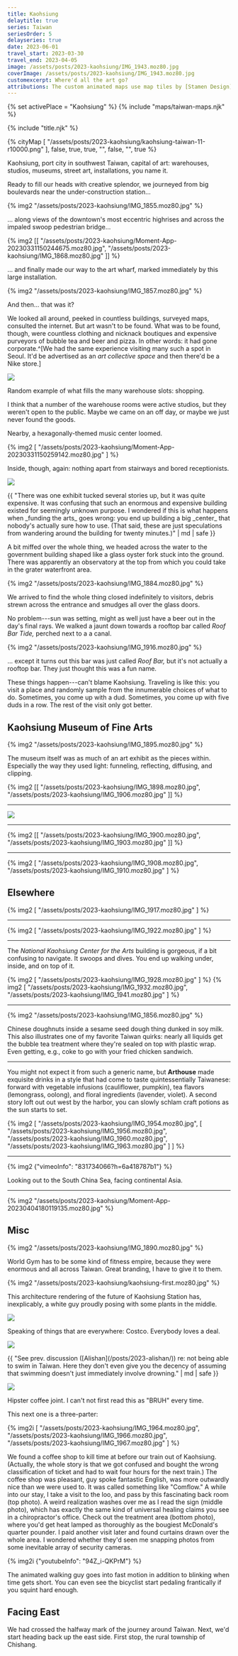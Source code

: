 ```yaml
---
title: Kaohsiung
delaytitle: true
series: Taiwan
seriesOrder: 5
delayseries: true
date: 2023-06-01
travel_start: 2023-03-30
travel_end: 2023-04-05
image: /assets/posts/2023-kaohsiung/IMG_1943.moz80.jpg
coverImage: /assets/posts/2023-kaohsiung/IMG_1943.moz80.jpg
customexcerpt: Where'd all the art go?
attributions: The custom animated maps use map tiles by [Stamen Design](http://maps.stamen.com/) (CC BY 3.0), hosted by [Stadia Maps](https://stadiamaps.com/). Country outline data from [DataHub](https://datahub.io/core/geo-countries) (PDDL), originally by [Natural Earth](https://www.naturalearthdata.com/) (public domain). Code to make the city maps is based off of [marceloprates/prettymaps](https://github.com/marceloprates/prettymaps/). Data for all maps &copy; OpenStreetMap contributors (ODbL).
---
```


<!-- Image graveyard:
assets/posts/2023-kaohsiung/IMG_1863.moz80.jpg
assets/posts/2023-kaohsiung/IMG_1930.moz80.jpg
assets/posts/2023-kaohsiung/IMG_1961.moz80.jpg
assets/posts/2023-kaohsiung/Moment-App-20230331140424317.moz80.jpg
assets/posts/2023-kaohsiung/IMG_1951.moz80.jpg
assets/posts/2023-kaohsiung/IMG_1958.moz80.jpg
-->

<!-- Videos:
- [x] kaohsiung-sea (vm) (831734066?h=6a418787b1)
- [x] kaohsiung-lights (yt) (94Z_i-QKPrM)
-->

{% set activePlace = "Kaohsiung" %}
{% include "maps/taiwan-maps.njk" %}

{% include "title.njk" %}

{% cityMap [
    "/assets/posts/2023-kaohsiung/kaohsiung-taiwan-11-r10000.png"
], false, true, true, "", false, "", true %}

Kaohsiung, port city in southwest Taiwan, capital of art: warehouses, studios, museums, street art, installations, you name it.

Ready to fill our heads with creative splendor, we journeyed from big boulevards near the under-construction station...

{% img2 "/assets/posts/2023-kaohsiung/IMG_1855.moz80.jpg" %}

... along views of the downtown's most eccentric highrises and across the impaled swoop pedestrian bridge...

{% img2 [[
    "/assets/posts/2023-kaohsiung/Moment-App-20230331150244675.moz80.jpg",
    "/assets/posts/2023-kaohsiung/IMG_1868.moz80.jpg"
]] %}

... and finally made our way to the art wharf, marked immediately by this large installation.

{% img2 "/assets/posts/2023-kaohsiung/IMG_1857.moz80.jpg" %}

And then... that was it?

We looked all around, peeked in countless buildings, surveyed maps, consulted the internet. But art wasn't to be found. What was to be found, though, were countless clothing and nicknack boutiques and expensive purveyors of bubble tea and beer and pizza. In other words: it had gone corporate.^[We had the same experience visiting many such a spot in Seoul. It'd be advertised as an _art collective space_ and then there'd be a Nike store.]

![](/assets/posts/2023-kaohsiung/IMG_1876.moz80.jpg)

<p class="figcaption">Random example of what fills the many warehouse slots: shopping.</p>

I think that a number of the warehouse rooms were active studios, but they weren't open to the public. Maybe we came on an off day, or maybe we just never found the goods.

Nearby, a hexagonally-themed music center loomed.

{% img2 [
    "/assets/posts/2023-kaohsiung/Moment-App-20230331150259142.moz80.jpg"
] %}

Inside, though, again: nothing apart from stairways and bored receptionists.

![](/assets/posts/2023-kaohsiung/IMG_1883.moz80.jpg)

<p class="figcaption">{{ "There was one exhibit tucked several stories up, but it was quite expensive. It was confusing that such an enormous and expensive building existed for seemingly unknown purpose. I wondered if this is what happens when _funding the arts_ goes wrong: you end up building a big _center_ that nobody's actually sure how to use. (That said, these are just speculations from wandering around the building for twenty minutes.)" | md | safe }}</p>

A bit miffed over the whole thing, we headed across the water to the government building shaped like a glass oyster fork stuck into the ground. There was apparently an observatory at the top from which you could take in the grater waterfront area.

{% img2 "/assets/posts/2023-kaohsiung/IMG_1884.moz80.jpg" %}

We arrived to find the whole thing closed indefinitely to visitors, debris strewn across the entrance and smudges all over the glass doors.

No problem---sun was setting, might as well just have a beer out in the day's final rays. We walked a jaunt down towards a rooftop bar called _Roof Bar Tide,_ perched next to a a canal.

{% img2 "/assets/posts/2023-kaohsiung/IMG_1916.moz80.jpg" %}

... except it turns out this bar was just called _Roof Bar,_ but it's not actually a rooftop bar. They just thought this was a fun name.

These things happen---can't blame Kaohsiung. Traveling is like this: you visit a place and randomly sample from the innumerable choices of what to do. Sometimes, you come up with a dud. Sometimes, you come up with five duds in a row. The rest of the visit only got better.

## Kaohsiung Museum of Fine Arts

{% img2 "/assets/posts/2023-kaohsiung/IMG_1895.moz80.jpg" %}

The museum itself was as much of an art exhibit as the pieces within. Especially the way they used light: funneling, reflecting, diffusing, and clipping.

{% img2 [[
    "/assets/posts/2023-kaohsiung/IMG_1898.moz80.jpg",
    "/assets/posts/2023-kaohsiung/IMG_1906.moz80.jpg"
]] %}

---

![](/assets/posts/2023-kaohsiung/IMG_1893.moz80.jpg)

---

{% img2 [[
    "/assets/posts/2023-kaohsiung/IMG_1900.moz80.jpg",
    "/assets/posts/2023-kaohsiung/IMG_1903.moz80.jpg"
]] %}

---

{% img2 [
    "/assets/posts/2023-kaohsiung/IMG_1908.moz80.jpg",
    "/assets/posts/2023-kaohsiung/IMG_1910.moz80.jpg"
] %}

## Elsewhere

{% img2 [
    "/assets/posts/2023-kaohsiung/IMG_1917.moz80.jpg"
] %}

---

{% img2 [
    "/assets/posts/2023-kaohsiung/IMG_1922.moz80.jpg"
] %}

---

The _National Kaohsiung Center for the Arts_ building is gorgeous, if a bit confusing to navigate. It swoops and dives. You end up walking under, inside, and on top of it.

{% img2 [
    "/assets/posts/2023-kaohsiung/IMG_1928.moz80.jpg"
] %}
{% img2 [
    "/assets/posts/2023-kaohsiung/IMG_1932.moz80.jpg",
    "/assets/posts/2023-kaohsiung/IMG_1941.moz80.jpg"
] %}

---

{% img2 "/assets/posts/2023-kaohsiung/IMG_1856.moz80.jpg" %}

<p class="figcaption">Chinese doughnuts inside a sesame seed dough thing dunked in soy milk. This also illustrates one of my favorite Taiwan quirks: nearly all liquids get the bubble tea treatment where they're sealed on top with plastic wrap. Even getting, e.g., coke to go with your fried chicken sandwich.</p>

---

You might not expect it from such a generic name, but **Arthouse** made exquisite drinks in a style that had come to taste quintessentially Taiwanese: forward with vegetable infusions (cauliflower, pumpkin), tea flavors (lemongrass, oolong), and floral ingredients (lavender, violet). A second story loft out out west by the harbor, you can slowly schlam craft potions as the sun starts to set.

{% img2 [
    "/assets/posts/2023-kaohsiung/IMG_1954.moz80.jpg",
    [
        "/assets/posts/2023-kaohsiung/IMG_1956.moz80.jpg",
        "/assets/posts/2023-kaohsiung/IMG_1960.moz80.jpg",
        "/assets/posts/2023-kaohsiung/IMG_1963.moz80.jpg"
    ]
] %}

---

{% img2 {"vimeoInfo": "831734066?h=6a418787b1"} %}

<p class="figcaption">Looking out to the South China Sea, facing continental Asia.</p>

---

{% img2 "/assets/posts/2023-kaohsiung/Moment-App-20230404180119135.moz80.jpg" %}

## Misc

{% img2 "/assets/posts/2023-kaohsiung/IMG_1890.moz80.jpg" %}

<p class="figcaption">World Gym has to be some kind of fitness empire, because they were enormous and all across Taiwan. Great branding, I have to give it to them.</p>

{% img2 "/assets/posts/2023-kaohsiung/kaohsiung-first.moz80.jpg" %}

<p class="figcaption">This architecture rendering of the future of Kaohsiung Station has, inexplicably, a white guy proudly posing with some plants in the middle.</p>

![](/assets/posts/2023-kaohsiung/IMG_1959.moz80.jpg)

<p class="figcaption">Speaking of things that are everywhere: Costco. Everybody loves a deal.</p>

![](/assets/posts/2023-kaohsiung/IMG_1870.moz80.jpg)

<p class="figcaption">{{ "See prev. discussion ([Alishan](/posts/2023-alishan/)) re: not being able to swim in Taiwan. Here they don't even give you the decency of assuming that swimming doesn't just immediately involve drowning." | md | safe }}</p>

![](/assets/posts/2023-kaohsiung/IMG_1919.moz80.jpg)

<p class="figcaption">Hipster coffee joint. I can't not first read this as "BRUH" every time.</p>

This next one is a three-parter:

{% img2i [
    "/assets/posts/2023-kaohsiung/IMG_1964.moz80.jpg",
    "/assets/posts/2023-kaohsiung/IMG_1966.moz80.jpg",
    "/assets/posts/2023-kaohsiung/IMG_1967.moz80.jpg"
] %}

<p class="figcaption">We found a coffee shop to kill time at before our train out of Kaohsiung. (Actually, the whole story is that we got confused and bought the wrong classification of ticket and had to wait four hours for the next train.) The coffee shop was pleasant, guy spoke fantastic English, was more outwardly nice than we were used to. It was called something like "Comflow." A while into our stay, I take a visit to the loo, and pass by this fascinating back room (top photo). A weird realization washes over me as I read the sign (middle photo), which has exactly the same kind of universal healing claims you see in a chiropractor's office. Check out the treatment area (bottom photo), where you'd get heat lamped as thoroughly as the bougiest McDonald's quarter pounder. I paid another visit later and found curtains drawn over the whole area. I wondered whether they'd seen me snapping photos from some inevitable array of security cameras.</p>

{% img2i {"youtubeInfo": "94Z_i-QKPrM"} %}

<p class="figcaption">The animated walking guy goes into fast motion in addition to blinking when time gets short. You can even see the bicyclist start pedaling frantically if you squint hard enough.</p>

## Facing East

We had crossed the halfway mark of the journey around Taiwan. Next, we'd start heading back up the east side. First stop, the rural township of Chishang.
